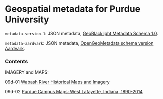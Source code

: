 # Geospatial metadata for Purdue University

`metadata-version-1`: JSON metadata, [GeoBlacklight Metadata Schema 1.0](https://opengeometadata.org/docs/gbl-1.0).

`metadata-aardvark`: JSON metadata,  [OpenGeoMetadata schema version Aardvark](https://opengeometadata.org/docs/ogm-aardvark).

### Contents

IMAGERY and MAPS:

09d-01 [Wabash River Historical Maps and Imagery](https://mapsweb.lib.purdue.edu/wabashriver/)

09d-02 [Purdue Campus Maps: West Lafayette, Indiana, 1890-2014](http://collections.lib.purdue.edu/campus)

